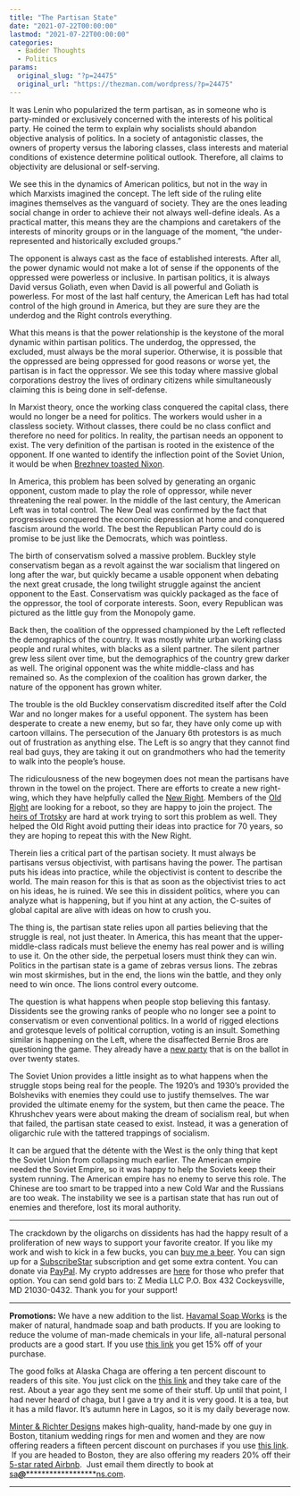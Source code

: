 ```yaml
---
title: "The Partisan State"
date: "2021-07-22T00:00:00"
lastmod: "2021-07-22T00:00:00"
categories:
  - Badder Thoughts
  - Politics
params:
  original_slug: "?p=24475"
  original_url: "https://thezman.com/wordpress/?p=24475"
---
```


It was Lenin who popularized the term partisan, as in someone who is
party-minded or exclusively concerned with the interests of his
political party. He coined the term to explain why socialists should
abandon objective analysis of politics. In a society of antagonistic
classes, the owners of property versus the laboring classes, class
interests and material conditions of existence determine political
outlook. Therefore, all claims to objectivity are delusional or
self-serving.

We see this in the dynamics of American politics, but not in the way in
which Marxists imagined the concept. The left side of the ruling elite
imagines themselves as the vanguard of society. They are the ones
leading social change in order to achieve their not always well-define
ideals. As a practical matter, this means they are the champions and
caretakers of the interests of minority groups or in the language of the
moment, “the under-represented and historically excluded groups.”

The opponent is always cast as the face of established interests. After
all, the power dynamic would not make a lot of sense if the opponents of
the oppressed were powerless or inclusive. In partisan politics, it is
always David versus Goliath, even when David is all powerful and Goliath
is powerless. For most of the last half century, the American Left has
had total control of the high ground in America, but they are sure they
are the underdog and the Right controls everything.

What this means is that the power relationship is the keystone of the
moral dynamic within partisan politics. The underdog, the oppressed, the
excluded, must always be the moral superior. Otherwise, it is possible
that the oppressed are being oppressed for good reasons or worse yet,
the partisan is in fact the oppressor. We see this today where massive
global corporations destroy the lives of ordinary citizens while
simultaneously claiming this is being done in self-defense.

In Marxist theory, once the working class conquered the capital class,
there would no longer be a need for politics. The workers would usher in
a classless society. Without classes, there could be no class conflict
and therefore no need for politics. In reality, the partisan needs an
opponent to exist. The very definition of the partisan is rooted in the
existence of the opponent. If one wanted to identify the inflection
point of the Soviet Union, it would be when [Brezhnev toasted
Nixon](https://youtu.be/B9IcLbgnzfY?t=529).

In America, this problem has been solved by generating an organic
opponent, custom made to play the role of oppressor, while never
threatening the real power. In the middle of the last century, the
American Left was in total control. The New Deal was confirmed by the
fact that progressives conquered the economic depression at home and
conquered fascism around the world. The best the Republican Party could
do is promise to be just like the Democrats, which was pointless.

The birth of conservatism solved a massive problem. Buckley style
conservatism began as a revolt against the war socialism that lingered
on long after the war, but quickly became a usable opponent when
debating the next great crusade, the long twilight struggle against the
ancient opponent to the East. Conservatism was quickly packaged as the
face of the oppressor, the tool of corporate interests. Soon, every
Republican was pictured as the little guy from the Monopoly game.

Back then, the coalition of the oppressed championed by the Left
reflected the demographics of the country. It was mostly white urban
working class people and rural whites, with blacks as a silent partner.
The silent partner grew less silent over time, but the demographics of
the country grew darker as well. The original opponent was the white
middle-class and has remained so. As the complexion of the coalition has
grown darker, the nature of the opponent has grown whiter.

The trouble is the old Buckley conservatism discredited itself after the
Cold War and no longer makes for a useful opponent. The system has been
desperate to create a new enemy, but so far, they have only come up with
cartoon villains. The persecution of the January 6th protestors is as
much out of frustration as anything else. The Left is so angry that they
cannot find real bad guys, they are taking it out on grandmothers who
had the temerity to walk into the people’s house.

The ridiculousness of the new bogeymen does not mean the partisans have
thrown in the towel on the project. There are efforts to create a new
right-wing, which they have helpfully called the [New
Right](https://scholars-stage.org/the-problem-of-the-new-right/).
Members of the [Old
Right](https://www.theamericanconservative.com/state-of-the-union/whats-missing-from-the-new-right-debate/)
are looking for a reboot, so they are happy to join the project. The
[heirs of
Trotsky](https://www.manhattan-institute.org/the-successor-ideology) are
hard at work trying to sort this problem as well. They helped the Old
Right avoid putting their ideas into practice for 70 years, so they are
hoping to repeat this with the New Right.

Therein lies a critical part of the partisan society. It must always be
partisans versus objectivist, with partisans having the power. The
partisan puts his ideas into practice, while the objectivist is content
to describe the world. The main reason for this is that as soon as the
objectivist tries to act on his ideas, he is ruined. We see this in
dissident politics, where you can analyze what is happening, but if you
hint at any action, the C-suites of global capital are alive with ideas
on how to crush you.

The thing is, the partisan state relies upon all parties believing that
the struggle is real, not just theater. In America, this has meant that
the upper-middle-class radicals must believe the enemy has real power
and is willing to use it. On the other side, the perpetual losers must
think they can win. Politics in the partisan state is a game of zebras
versus lions. The zebras win most skirmishes, but in the end, the lions
win the battle, and they only need to win once. The lions control every
outcome.

The question is what happens when people stop believing this fantasy.
Dissidents see the growing ranks of people who no longer see a point to
conservatism or even conventional politics. In a world of rigged
elections and grotesque levels of political corruption, voting is an
insult. Something similar is happening on the Left, where the
disaffected Bernie Bros are questioning the game. They already have a
[new party](https://peoplesparty.org/platform/) that is on the ballot in
over twenty states.

The Soviet Union provides a little insight as to what happens when the
struggle stops being real for the people. The 1920’s and 1930’s provided
the Bolsheviks with enemies they could use to justify themselves. The
war provided the ultimate enemy for the system, but then came the peace.
The Khrushchev years were about making the dream of socialism real, but
when that failed, the partisan state ceased to exist. Instead, it was a
generation of oligarchic rule with the tattered trappings of socialism.

It can be argued that the détente with the West is the only thing that
kept the Soviet Union from collapsing much earlier. The American empire
needed the Soviet Empire, so it was happy to help the Soviets keep their
system running. The American empire has no enemy to serve this role. The
Chinese are too smart to be trapped into a new Cold War and the Russians
are too weak. The instability we see is a partisan state that has run
out of enemies and therefore, lost its moral authority.

------------------------------------------------------------------------

The crackdown by the oligarchs on dissidents has had the happy result of
a proliferation of new ways to support your favorite creator. If you
like my work and wish to kick in a few bucks, you can
<a href="https://www.buymeacoffee.com/mujolulu" rel="noopener"
target="_blank">buy me a beer</a>. You can sign up for a
<a href="https://www.subscribestar.com/the-z-blog" rel="noopener"
target="_blank">SubscribeStar</a> subscription and get some extra
content. You can donate via <a
href="https://www.paypal.com/donate/?cmd=_s-xclick&amp;hosted_button_id=UDAS2Q8JYA6CN&amp;source=url"
rel="noopener" target="_blank">PayPal</a>. My crypto addresses are
<a href="https://thezman.com/wordpress/?page_id=22713" rel="noopener"
target="_blank">here</a> for those who prefer that option. You can send
gold bars to: Z Media LLC P.O. Box 432 Cockeysville, MD 21030-0432.
Thank you for your support!

------------------------------------------------------------------------

**Promotions:** We have a new addition to the list.
<a href="https://havamalsoapworks.com/" rel="noopener"
target="_blank">Havamal Soap Works</a> is the maker of natural, handmade
soap and bath products. If you are looking to reduce the volume of
man-made chemicals in your life, all-natural personal products are a
good start. If you use
<a href="https://havamalsoapworks.com/discount/ZMAN" rel="noopener"
target="_blank">this link</a> you get 15% off of your purchase.

The good folks at Alaska Chaga are offering a ten percent discount to
readers of this site. You just click on the
<a href="https://alaskachaga.us/discount/ZMAN" rel="noopener noreferrer"
target="_blank">this link</a> and they take care of the rest. About a
year ago they sent me some of their stuff. Up until that point, I had
never heard of chaga, but I gave a try and it is very good. It is a tea,
but it has a mild flavor. It’s autumn here in Lagos, so it is my daily
beverage now.

<a href="https://www.minterandrichterdesigns.com/"
rel="noreferrer nofollow noopener" target="_blank">Minter &amp; Richter
Designs</a> makes high-quality, hand-made by one guy in Boston, titanium
wedding rings for men and women and they are now offering readers a
fifteen percent discount on purchases if you use
<a href="https://www.minterandrichterdesigns.com/discount/ZMAN"
rel="noreferrer nofollow noopener" target="_blank">this link</a>. 
 <span class="highlight"><span class="colour"><span class="font"><span class="size">If
you are headed to Boston, they are also offering my readers 20% off
their <a
href="https://www.airbnb.com/users/7988017/listings?user_id=7988017&amp;s=3"
rel="noopener noreferrer" target="_blank">5-star rated Airbnb</a>.  Just
email them directly to book at
<a href="mailto:sa***@*********************ns.com"
data-original-string="/IH2TC60xRUZ1LXi9q8Mlg==cb74tNDwKnaiOUyi+hYaRWDosRRtMNGnMs7xQg+Mgkv/6nJne8Mf6SNgs+UifGM7w2K"><span
class="apbct-email-encoder"
data-original-string="f6WnWwzNnSX0G6ijkwxOlQ==cb78OH2XhSIO+koYYJaMBq4ST9Rhw7zIv4XVd6jKqLJRUnU0NFt/y/d0aPQLJbH5xAu"
title="This contact has been encoded by Anti-Spam by CleanTalk. Click to decode. To finish the decoding make sure that JavaScript is enabled in your browser.">sa<span
class="apbct-blur">***</span>@<span
class="apbct-blur">*********************</span>ns.com</span></a>.</span></span></span></span>

------------------------------------------------------------------------
